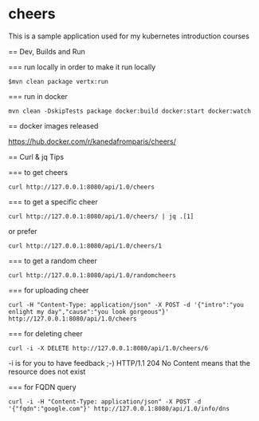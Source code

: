# cheers
This is a sample application used for my kubernetes introduction courses

== Dev, Builds and Run

=== run locally
in order to make it run locally 

````
$mvn clean package vertx:run
````

=== run in docker

````
mvn clean -DskipTests package docker:build docker:start docker:watch
````


== docker images released


https://hub.docker.com/r/kanedafromparis/cheers/

== Curl & jq Tips


=== to get cheers
```
curl http://127.0.0.1:8080/api/1.0/cheers
```

=== to get a specific cheer

```
curl http://127.0.0.1:8080/api/1.0/cheers/ | jq .[1]
```
or prefer 

```
curl http://127.0.0.1:8080/api/1.0/cheers/1 
```

=== to get a random cheer

```
curl http://127.0.0.1:8080/api/1.0/randomcheers
```


=== for uploading cheer

```
curl -H "Content-Type: application/json" -X POST -d '{"intro":"you enlight my day","cause":"you look gorgeous"}' http://127.0.0.1:8080/api/1.0/cheers
```

=== for deleting cheer
```
curl -i -X DELETE http://127.0.0.1:8080/api/1.0/cheers/6
```

-i is for you to have feedback ;-)
HTTP/1.1 204 No Content means that the resource does not exist

=== for FQDN query

```
curl -i -H "Content-Type: application/json" -X POST -d '{"fqdn":"google.com"}' http://127.0.0.1:8080/api/1.0/info/dns
```
